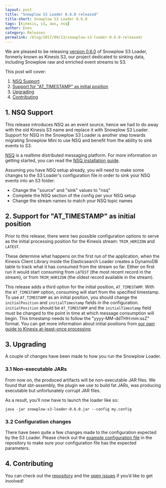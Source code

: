 ```yaml
---
layout: post
title: "Snowplow S3 Loader 0.6.0 released"
title-short: Snowplow S3 Loader 0.6.0
tags: [kinesis, s3, aws, nsq]
author: Enes
category: Releases
permalink: /blog/2017/09/13/snowplow-s3-loader-0.6.0-released/
---
```


We are pleased to be releasing [version 0.6.0][release] of Snowplow S3 Loader, formerly known as
Kinesis S3, our project dedicated to sinking data, including Snowplow raw and enriched event streams
to S3.

This post will cover:

1. [NSQ Support](/blog/2017/09/13/snowplow-s3-loader-0.6.0-released#nsq-support)
2. [Support for "AT_TIMESTAMP" as initial position](/blog/2017/09/13/snowplow-s3-loader-0.6.0-released#at-timestamp)
3. [Upgrading](/blog/2017/09/13/snowplow-s3-loader-0.6.0-released#upgrading)
4. [Contributing](/blog/2017/09/13/snowplow-s3-loader-0.6.0-released#contributing)

<!--more-->

<h2 id="nsq-support">1. NSQ Support</h2>

This release introduces NSQ as an event source, hence we had to do away with the old Kinesis S3
name and replace it with Snowplow S3 Loader. Support for NSQ in the Snowplow S3 Loader is another
step towards migrating Snowplow Mini to use NSQ and benefit from the ability to sink events to S3.

[NSQ][nsq-website] is a realtime distributed messaging platform.
For more information on getting started, you can read the [NSQ installation guide][nsq-install].

Assuming you have NSQ setup already, you will need to make some changes to the S3 Loader's
configuration file in order to sink your NSQ events into an S3 folder:

- Change the "source" and "sink" values to "nsq"
- Complete the NSQ section of the config per your NSQ setup
- Change the stream names to match your NSQ topic names

<h2 id="at-timestamp">2. Support for "AT_TIMESTAMP" as initial position</h2>

Prior to this release, there were two possible configuration options to serve as the initial
processing position for the Kinesis stream: `TRIM_HORIZON` and `LATEST`.

These determine what happens on the first run of the application, when the Kinesis Client
Library inside the Elasticsearch Loader creates a DynamoDB table to track what it has consumed from
the stream so far. Either on first run it would start consuming from `LATEST` (the most recent
record in the stream), or from `TRIM_HORIZON` (the oldest record available in the stream).

This release adds a third option for the initial position, `AT_TIMESTAMP`. With the `AT_TIMESTAMP`
option, consuming will start from the specified timestamp. To use `AT_TIMESTAMP` as an initial
position, you should change the `initialPosition` and `initialTimestamp` fields in the
configuration. `initialPosition` should be `AT_TIMESTAMP` and the `initialTimestamp` field must be
changed to the point in time at which message consumption will begin. This timestamp needs to follow
the "yyyy-MM-ddTHH:mm:ssZ" format. You can get more information about initial positions from
[our own guide to Kinesis at-least-once processing][kinesis-at-least-once-processing].

<h2 id="upgrading">3. Upgrading</h2>

A couple of changes have been made to how you run the Snowplow Loader.

<h3 id="jar">3.1 Non-executable JARs</h3>

From now on, the produced artifacts will be non-executable JAR files. We found that sbt-assembly,
the plugin we use to build fat JARs, was producing executable but unfortunately corrupt JAR files.

As a result, you’ll now have to launch the loader like so:

`java -jar snowplow-s3-loader-0.6.0.jar --config my.config`

<h3 id="conf">3.2 Configuration changes</h3>

There have been quite a few changes made to the configuration expected by the S3 Loader. Please
check out the [example configuration file][example-config] in the repository to make sure your
configuration file has the expected parameters.

<h2 id="contributing">4. Contributing</h2>

You can check out the [repository][repo] and the [open issues][issues] if you’d like to get involved!

[nsq-website]: http://nsq.io
[nsq-install]: http://nsq.io/deployment/installing.html

[kinesis-at-least-once-processing]: https://github.com/snowplow/snowplow/wiki/Kinesis-at-least-once-processing

[example-config]: https://github.com/snowplow/snowplow-s3-loader/blob/master/examples/config.hocon.sample

[repo]: https://github.com/snowplow/snowplow-s3-loader
[issues]: https://github.com/snowplow/snowplow-s3-loader/issues
[release]: https://github.com/snowplow/snowplow-s3-loader/releases/tag/0.6.0